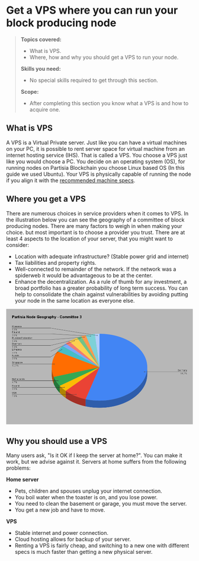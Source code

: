 # Get a VPS where you can run your block producing node

>**Topics covered:**
>
> - What is VPS. 
> - Where, how and why you should get a VPS to run your node.
>
>**Skills you need:**
>
> - No special skills required to get through this section.
>
>**Scope:**
>
> - After completing this section you know what a VPS is and how to acquire one.

## What is VPS

A VPS is a Virtual Private server. Just like you can have a virtual machines on your PC, it is possible to rent server space for virtual machine from an internet hosting service (IHS). That is called a VPS. You choose a VPS just like you would choose a PC. You decide on an operating system (OS), for running nodes on Partisia Blockchain you choose Linux based OS (In this guide we used Ubuntu).
Your VPS is physically capable of running the node if you align it with the [recommended machine specs](operator-1-specs.md).

## Where you get a VPS

There are numerous choices in service providers when it comes to VPS. In the illustration below you can see the geography of a committee of block producing nodes. There are many factors to weigh in when making your choice. but most important is to choose a provider you trust. There are at least 4 aspects to the location of your server, that you might want to consider:

- Location with adequate infrastructure? (Stable power grid and internet)
- Tax liabilities and property rights.
- Well-connected to remainder of the network. If the network was a spiderweb it would be advantageous to be at the center.
- Enhance the decentralization. As a rule of thumb for any investment, a broad portfolio has a greater probability of long term success. You can help to consolidate the chain against vulnerabilities by avoiding putting your node in the same location as everyone else. 

![Node_geography](Node_Geography%20_Committee%203.png)

## Why you should use a VPS

Many users ask, "Is it OK if I keep the server at home?". You can make it work, but we advise against it. Servers at home suffers from the following problems:

**Home server**  

- Pets, children and spouses unplug your internet connection.   
- You boil water when the toaster is on, and you lose power.   
- You need to clean the basement or garage, you must move the server.   
- You get a new job and have to move.   

**VPS**  

- Stable internet and power connection.   
- Cloud hosting allows for backup of your server.   
- Renting a VPS is fairly cheap, and switching to a new one with different specs is much faster than getting a new physical server.   
